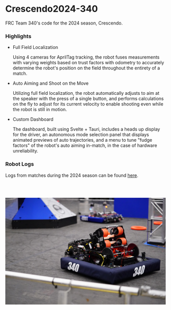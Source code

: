 # Crescendo2024-340
FRC Team 340's code for the 2024 season, Crescendo.

### Highlights

- Full Field Localization

    Using 4 cameras for AprilTag tracking, the robot fuses measurements with varying weights based on trust factors with odometry to accurately determine the robot's position on the field throughout the entirety of a match.

- Auto Aiming and Shoot on the Move

    Utilizing full field localization, the robot automatically adjusts to aim at the speaker with the press of a single button, and performs calculations on the fly to adjust for its current velocity to enable shooting even while the robot is still in motion.

- Custom Dashboard

    The dashboard, built using Svelte + Tauri, includes a heads up display for the driver, an autonomous mode selection panel that displays animated previews of auto trajectories, and a menu to tune "fudge factors" of the robot's auto aiming in-match, in the case of hardware unreliability.

### Robot Logs
Logs from matches during the 2024 season can be found [here](https://github.com/Greater-Rochester-Robotics/RobotLogs/tree/main/2024).

<br><br>

![Robot](robot.png)
